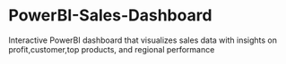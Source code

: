 # PowerBI-Sales-Dashboard
Interactive PowerBI dashboard that visualizes sales data with insights on profit,customer,top products, and regional performance

